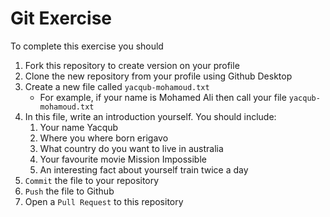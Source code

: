 # Git Exercise

To complete this exercise you should

1. Fork this repository to create version on your profile
2. Clone the new repository from your profile using Github Desktop
3. Create a new file called `yacqub-mohamoud.txt`
   - For example, if your name is Mohamed Ali then call your file `yacqub-mohamoud.txt`
4. In this file, write an introduction yourself. You should include:
   1. Your name         Yacqub
   2. Where you where born    erigavo
   3. What country do you want to live in   australia 
   4. Your favourite movie     Mission Impossible 
   5. An interesting fact about yourself     train twice a day
5. `Commit` the file to your repository
6. `Push` the file to Github
7. Open a `Pull Request` to this repository
